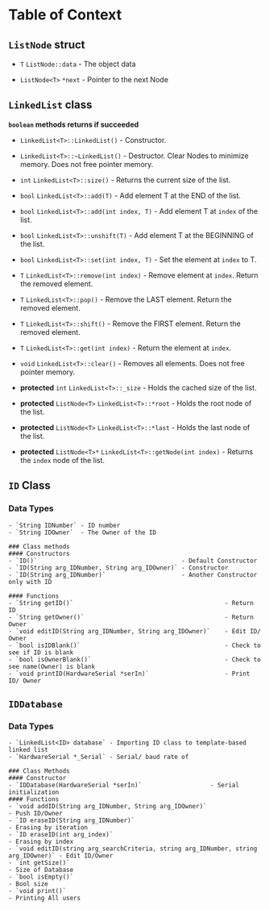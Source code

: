 # **Table of Context**
## `ListNode` struct

- `T` `ListNode::data` - The object data

- `ListNode<T>` `*next` - Pointer to the next Node

## `LinkedList` class

**`boolean` methods returns if succeeded**

- `LinkedList<T>::LinkedList()` - Constructor.

- `LinkedList<T>::~LinkedList()` - Destructor. Clear Nodes to minimize memory. Does not free pointer memory.

- `int` `LinkedList<T>::size()` - Returns the current size of the list.

- `bool` `LinkedList<T>::add(T)` - Add element T at the END of the list.

- `bool` `LinkedList<T>::add(int index, T)` - Add element T at `index` of the list.

- `bool` `LinkedList<T>::unshift(T)` - Add element T at the BEGINNING of the list.

- `bool` `LinkedList<T>::set(int index, T)` - Set the element at `index` to T.

- `T` `LinkedList<T>::remove(int index)` - Remove element at `index`. Return the removed element.

- `T` `LinkedList<T>::pop()` - Remove the LAST element. Return the removed element.

- `T` `LinkedList<T>::shift()` - Remove the FIRST element. Return the removed element.

- `T` `LinkedList<T>::get(int index)` - Return the element at `index`.

- `void` `LinkedList<T>::clear()` - Removes all elements. Does not free pointer memory.

- **protected** `int` `LinkedList<T>::_size` - Holds the cached size of the list.

- **protected** `ListNode<T>` `LinkedList<T>::*root` - Holds the root node of the list.

- **protected** `ListNode<T>` `LinkedList<T>::*last` - Holds the last node of the list.

- **protected** `ListNode<T>*` `LinkedList<T>::getNode(int index)` - Returns the `index` node of the list.
## `ID` Class
### Data Types
	- `String IDNumber` - ID number
	- `String IDOwner`  - The Owner of the ID
	
	### Class methods
	#### Constructors
	- `ID()` 										- Default Constructor
	- `ID(String arg_IDNumber, String arg_IDOwner)` - Constructor
	- `ID(String arg_IDNumber)` 					- Another Constructor only with ID 
			
	#### Functions
	- `String getID()`											- Return ID
	- `String getOwner()`										- Return Owner
	- `void editID(String arg_IDNumber, String arg_IDOwner)`	- Edit ID/ Owner
	- `bool isIDBlank()`										- Check to see if ID is blank
	- `bool isOwnerBlank()`										- Check to see name(Owner) is blank
	- `void printID(HardwareSerial *serIn)` 					- Print ID/ Owner 
				
	
## `IDDatabase`
### Data Types
	- `LinkedList<ID> database` - Importing ID class to template-based linked list
	- `HardwareSerial *_Serial` - Serial/ baud rate of 
		
	### Class Methods
	#### Constructor
	- `IDDatabase(HardwareSerial *serIn)` 					- Serial initialization
	#### Functions	
	- `void addID(String arg_IDNumber, String arg_IDOwner)` 							- Push ID/Owner
	- `ID eraseID(String arg_IDNumber)` 												- Erasing by iteration 
	- `ID eraseID(int arg_index)`														- Erasing by index
	- `void editID(string arg_searchCriteria, string arg_IDNumber, string arg_IDOwner)` - Edit ID/Owner
	- `int getSize()`																	- Size of Database
	- `bool isEmpty()`																	- Bool size
	- `void print()` 																  	- Printing All users
		
		
		
		
		
		
		
		
		
		
		
		
		
		
		
		
		
		
		
		
		
		
		
